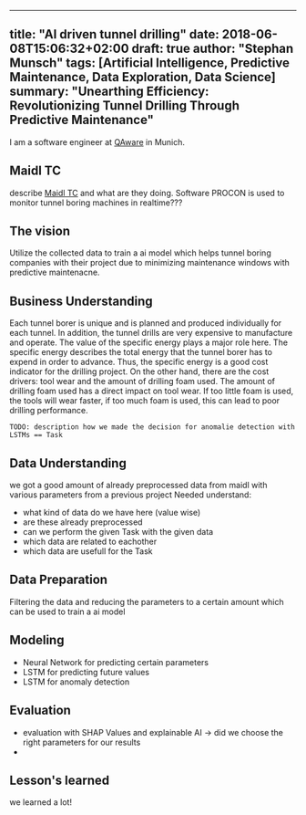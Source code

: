  ---
title: "AI driven tunnel drilling"
date: 2018-06-08T15:06:32+02:00
draft: true
author: "Stephan Munsch"
tags: [Artificial Intelligence, Predictive Maintenance, Data Exploration, Data Science]
summary: "Unearthing Efficiency: Revolutionizing Tunnel Drilling Through Predictive Maintenance"  
---

I am a software engineer at [QAware](https://www.qaware.de) in Munich. 


## Maidl TC
describe [Maidl TC](https://www.maidl-tc.de/en/index.html) and what are they doing.
Software PROCON is used to monitor tunnel boring machines in realtime???

## The vision
Utilize the collected data to train a ai model which helps tunnel boring companies with their project due to minimizing maintenance windows with predictive maintenacne.

## Business Understanding
Each tunnel borer is unique and is planned and produced individually for each tunnel. 
In addition, the tunnel drills are very expensive to manufacture and operate. The value of the specific energy plays a major role here. 
The specific energy describes the total energy that the tunnel borer has to expend in order to advance. 
Thus, the specific energy is a good cost indicator for the drilling project. 
On the other hand, there are the cost drivers: tool wear and the amount of drilling foam used.
The amount of drilling foam used has a direct impact on tool wear. 
If too little foam is used, the tools will wear faster,
if too much foam is used, this can lead to poor drilling performance.

`TODO: description how we made the decision for anomalie detection with LSTMs == Task`

## Data Understanding
we got a good amount of already preprocessed data from maidl with various parameters from a previous project
Needed understand: 
* what kind of data do we have here (value wise) 
* are these already preprocessed
* can we perform the given Task with the given data
* which data are related to eachother 
* which data are usefull for the Task

## Data Preparation
Filtering the data and reducing the parameters to a certain amount which can be used to train a ai model

## Modeling
* Neural Network for predicting certain parameters
* LSTM for predicting future values
* LSTM for anomaly detection


## Evaluation
* evaluation with SHAP Values and explainable AI -> did we choose the right parameters for our results
* 

## Lesson's learned
we learned a lot!
